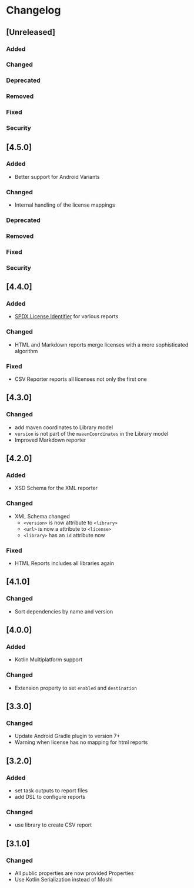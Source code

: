 # Changelog

## [Unreleased]
### Added

### Changed

### Deprecated

### Removed

### Fixed

### Security

## [4.5.0]
### Added
- Better support for Android Variants

### Changed
- Internal handling of the license mappings

### Deprecated

### Removed

### Fixed

### Security

## [4.4.0]
### Added
- [SPDX License Identifier](https://spdx.org/licenses/) for various reports

### Changed
- HTML and Markdown reports merge licenses with a more sophisticated algorithm

### Fixed
- CSV Reporter reports all licenses not only the first one

## [4.3.0]
### Changed
- add maven coordinates to Library model
- `version` is not part of the `mavenCoordinates` in the Library model
- Improved Markdown reporter

## [4.2.0]
### Added
- XSD Schema for the XML reporter

### Changed
- XML Schema changed
  - `<version>` is now attribute to `<library>`
  - `<url>` is now a attribute to `<license>`
  - `<library>` has an `id` attribute now

### Fixed
- HTML Reports includes all libraries again

## [4.1.0]
### Changed
- Sort dependencies by name and version

## [4.0.0]
### Added
- Kotlin Multiplatform support

### Changed
- Extension property to set `enabled` and `destination`

## [3.3.0]
### Changed
- Update Android Gradle plugin to version 7+
- Warning when license has no mapping for html reports

## [3.2.0]
### Added
- set task outputs to report files
- add DSL to configure reports

### Changed
- use library to create CSV report

## [3.1.0]
### Changed
- All public properties are now provided Properties
- Use Kotlin Serialization instead of Moshi
